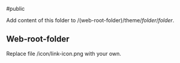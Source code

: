 #public

Add content of this folder to /(web-root-folder)/theme/_folder_/_folder_.

## Web-root-folder

Replace file /icon/link-icon.png with your own.
 